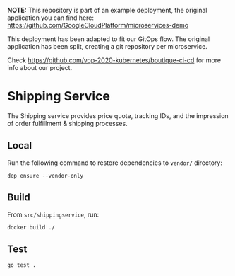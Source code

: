 **NOTE:** This repository is part of an example deployment, the original application you can find here: https://github.com/GoogleCloudPlatform/microservices-demo

This deployment has been adapted to fit our GitOps flow.
The original application has been split, creating a git repository per microservice.

Check https://github.com/vop-2020-kubernetes/boutique-ci-cd for more info about our project.




# Shipping Service

The Shipping service provides price quote, tracking IDs, and the impression of order fulfillment & shipping processes.

## Local

Run the following command to restore dependencies to `vendor/` directory:

    dep ensure --vendor-only

## Build

From `src/shippingservice`, run:

```
docker build ./
```

## Test

```
go test .
```
 
